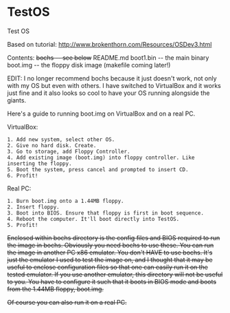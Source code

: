 # TestOS
Test OS

Based on tutorial: http://www.brokenthorn.com/Resources/OSDev3.html

Contents:
~~bochs -- see below~~
README.md
boot1.bin -- the main binary
boot.img -- the floppy disk image (makefile coming later!)

EDIT: I no longer recommend bochs because it just doesn't work, not only with my OS but even with others. I have switched to VirtualBox and it works just fine and it also looks so cool to have your OS running alongside the giants.

Here's a guide to running boot.img on VirtualBox and on a real PC.

VirtualBox:

	1. Add new system, select other OS.
	2. Give no hard disk. Create.
	3. Go to storage, add Floppy Controller.
	4. Add existing image (boot.img) into floppy controller. Like inserting the floppy.
	5. Boot the system, press cancel and prompted to insert CD.
	6. Profit!

Real PC:

	1. Burn boot.img onto a 1.44MB floppy.
	2. Insert floppy.
	3. Boot into BIOS. Ensure that floppy is first in boot sequence.
	4. Reboot the computer. It'll boot directly into TestOS.
	5. Profit!

~~Enclosed within bochs directory is the config files and BIOS required to run the image in bochs. Obviously you need bochs to use these. You can run the image in another PC x86 emulator. You don't HAVE to use bochs. It's just the emulator I used to test the image on, and I thought that it may be useful to enclose configuration files so that one can easily run it on the tested emulator. If you use another emulator, this directory will not be useful to you. You have to configure it such that it boots in BIOS mode and boots from the 1.44MB floppy, boot.img.~~

~~Of course you can also run it on a real PC.~~
